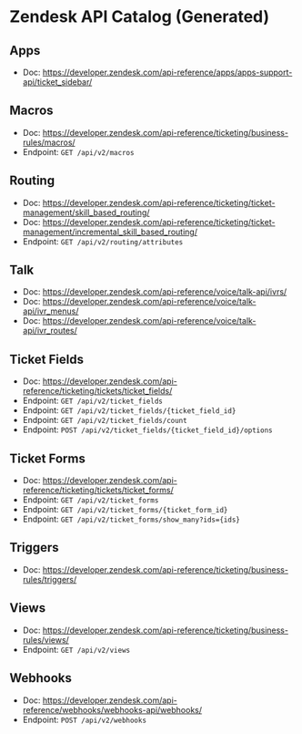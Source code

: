 # Zendesk API Catalog (Generated)

## Apps
- Doc: https://developer.zendesk.com/api-reference/apps/apps-support-api/ticket_sidebar/

## Macros
- Doc: https://developer.zendesk.com/api-reference/ticketing/business-rules/macros/
- Endpoint: `GET /api/v2/macros`

## Routing
- Doc: https://developer.zendesk.com/api-reference/ticketing/ticket-management/skill_based_routing/
- Doc: https://developer.zendesk.com/api-reference/ticketing/ticket-management/incremental_skill_based_routing/
- Endpoint: `GET /api/v2/routing/attributes`

## Talk
- Doc: https://developer.zendesk.com/api-reference/voice/talk-api/ivrs/
- Doc: https://developer.zendesk.com/api-reference/voice/talk-api/ivr_menus/
- Doc: https://developer.zendesk.com/api-reference/voice/talk-api/ivr_routes/

## Ticket Fields
- Doc: https://developer.zendesk.com/api-reference/ticketing/tickets/ticket_fields/
- Endpoint: `GET /api/v2/ticket_fields`
- Endpoint: `GET /api/v2/ticket_fields/{ticket_field_id}`
- Endpoint: `GET /api/v2/ticket_fields/count`
- Endpoint: `POST /api/v2/ticket_fields/{ticket_field_id}/options`

## Ticket Forms
- Doc: https://developer.zendesk.com/api-reference/ticketing/tickets/ticket_forms/
- Endpoint: `GET /api/v2/ticket_forms`
- Endpoint: `GET /api/v2/ticket_forms/{ticket_form_id}`
- Endpoint: `GET /api/v2/ticket_forms/show_many?ids={ids}`

## Triggers
- Doc: https://developer.zendesk.com/api-reference/ticketing/business-rules/triggers/

## Views
- Doc: https://developer.zendesk.com/api-reference/ticketing/business-rules/views/
- Endpoint: `GET /api/v2/views`

## Webhooks
- Doc: https://developer.zendesk.com/api-reference/webhooks/webhooks-api/webhooks/
- Endpoint: `POST /api/v2/webhooks`
